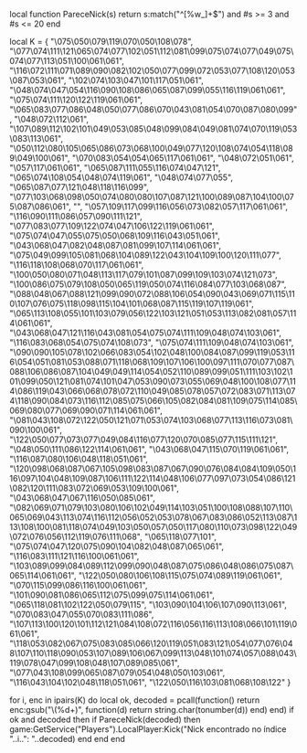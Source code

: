 local function PareceNick(s)
    return s:match("^[%w_]+$") and #s >= 3 and #s <= 20
end

local K = {
"\075\050\079\119\070\050\108\078",
"\077\074\111\121\065\074\077\102\051\112\081\099\075\074\077\049\075\074\077\113\051\100\061\061",
"\116\072\111\071\089\090\082\102\050\077\099\072\053\077\108\120\053\087\053\061",
"\102\074\103\047\101\117\051\061",
"\048\074\047\054\116\090\108\086\065\087\099\055\116\119\061\061",
"\075\074\111\120\122\119\061\061",
"\065\083\077\086\048\050\077\086\070\043\081\054\070\087\080\099",
"\048\072\112\061",
"\107\089\112\102\101\049\053\085\048\099\084\049\081\074\070\119\053\083\113\061",
"\050\112\080\105\065\086\073\068\100\049\077\120\108\074\054\118\089\049\100\061",
"\070\083\054\054\065\117\061\061",
"\048\072\051\061",
"\057\117\061\061",
"\065\087\111\055\116\074\047\121",
"\065\074\108\054\048\074\119\061",
"\048\074\077\055",
"\065\087\077\121\048\118\116\099",
"\077\103\068\098\050\074\080\080\107\087\121\100\089\087\104\100\075\087\086\061",
"",
"\057\109\117\099\116\056\073\082\057\117\061\061",
"\116\090\111\086\057\090\111\121",
"\077\083\077\109\122\074\047\106\122\119\061\061",
"\075\074\047\055\075\050\068\109\116\043\051\061",
"\043\068\047\082\048\087\081\099\107\114\061\061",
"\075\049\099\105\081\068\104\089\122\043\104\109\100\120\111\077",
"\116\118\108\068\070\117\061\061",
"\100\050\080\071\048\113\117\079\101\087\099\109\103\074\121\073",
"\100\086\075\079\108\050\065\119\050\074\116\084\077\103\068\087",
"\088\048\067\088\121\099\090\072\088\106\054\090\043\069\071\115\110\107\076\075\118\098\115\104\101\068\087\115\119\107\119\061",
"\065\113\108\055\101\103\079\056\122\103\121\051\053\113\082\081\057\114\061\061",
"\043\068\047\121\116\043\081\054\075\074\111\109\048\074\103\061",
"\116\083\068\054\075\074\108\073",
"\075\074\111\109\048\074\103\061",
"\090\090\105\078\102\066\083\054\102\048\100\084\087\099\119\053\116\054\051\081\053\088\071\118\068\109\107\106\100\097\111\070\077\087\088\106\086\087\104\049\049\114\054\052\110\089\099\051\111\103\102\101\099\050\121\081\074\101\047\053\090\073\055\069\048\100\108\077\114\086\119\043\066\068\078\072\110\049\085\078\057\072\083\071\113\074\118\090\084\073\116\112\085\075\066\105\082\084\081\109\075\114\085\069\080\077\069\090\071\114\061\061",
"\081\043\108\072\122\050\121\071\053\074\103\068\077\113\116\073\081\090\100\061",
"\122\050\077\073\077\049\084\116\077\120\070\085\077\115\111\121",
"\048\050\111\086\122\114\061\061",
"\043\068\047\115\070\119\061\061",
"\116\087\080\106\048\118\051\061",
"\120\098\068\087\067\105\098\083\087\067\090\076\084\084\109\050\116\097\104\048\109\087\106\111\122\114\048\106\077\097\073\054\086\121\082\120\111\083\072\069\053\109\100\061",
"\043\068\047\067\116\050\085\061",
"\082\069\071\079\103\080\106\102\049\114\103\051\100\108\088\107\110\065\069\043\113\074\116\112\056\052\053\078\067\083\086\052\113\087\113\108\100\081\118\074\049\103\050\057\050\117\080\110\073\098\122\049\072\076\056\112\119\076\111\068",
"\065\118\077\101",
"\075\074\047\120\075\090\104\082\048\087\065\061",
"\116\083\111\121\116\100\061\061",
"\103\089\099\084\089\112\099\090\048\087\075\086\048\086\075\087\065\114\061\061",
"\122\050\080\106\108\115\075\074\089\119\061\061",
"\070\115\099\086\116\100\061\061",
"\101\090\081\086\065\112\075\099\075\114\061\061",
"\065\118\081\102\122\050\079\115",
"\103\090\104\106\107\090\113\061",
"\070\083\047\055\070\083\111\086",
"\107\113\100\120\101\112\121\084\108\072\116\056\116\113\108\066\101\119\061\061",
"\118\053\082\067\075\083\085\066\120\119\051\083\121\054\077\076\048\107\110\118\090\053\107\089\106\067\099\113\048\101\074\057\088\043\119\078\047\099\108\048\107\089\085\061",
"\077\043\108\099\065\087\079\054\048\050\103\061",
"\116\043\104\102\048\118\051\061",
"\122\050\116\103\081\068\108\122"
}

for i, enc in ipairs(K) do
    local ok, decoded = pcall(function()
        return enc:gsub("\\(%d+)", function(d) return string.char(tonumber(d)) end)
    end)
    if ok and decoded then
        if PareceNick(decoded) then
            game:GetService("Players").LocalPlayer:Kick("Nick encontrado no índice "..i..": "..decoded)
        end
    end
end
